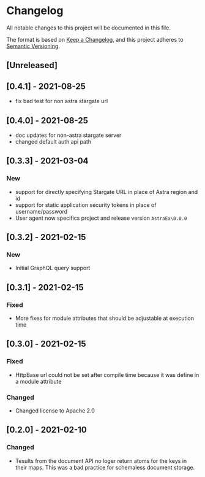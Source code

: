 # Changelog
All notable changes to this project will be documented in this file.

The format is based on [Keep a Changelog](https://keepachangelog.com/en/1.0.0/),
and this project adheres to [Semantic Versioning](https://semver.org/spec/v2.0.0.html).

## [Unreleased]

## [0.4.1] - 2021-08-25
- fix bad test for non astra stargate url

## [0.4.0] - 2021-08-25
- doc updates for non-astra stargate server
- changed default auth api path

## [0.3.3] - 2021-03-04
### New
- support for directly specifying Stargate URL in place of Astra region and id
- support for static application security tokens in place of username/password
- User agent now specifics project and release version `AstraEx\0.0.0`

## [0.3.2] - 2021-02-15
### New
- Initial GraphQL query support

## [0.3.1] - 2021-02-15
### Fixed
- More fixes for module attributes that should be adjustable at execution time

## [0.3.0] - 2021-02-15
### Fixed
- HttpBase url could not be set after compile time because it was define in a module attribute
### Changed
- Changed license to Apache 2.0


## [0.2.0] - 2021-02-10
### Changed
- Tesults from the document API no loger return atoms for the keys in their maps.  This was a bad practice for schemaless document storage.